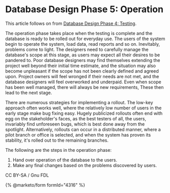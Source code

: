 
# Database Design Phase 5: Operation

This article follows on from [Database Design Phase 4: Testing](database-design-phase-4-testing.md).


The operation phase takes place when the testing is complete and the database is ready to be rolled out for everyday use. The users of the system begin to operate the system, load data, read reports and so on. Inevitably, problems come to light. The designers need to carefully manage the database's scope at this stage, as users may expect all their desires to be pandered to. Poor database designers may find themselves extending the project well beyond their initial time estimate, and the situation may also become unpleasant if the scope has not been clearly defined and agreed upon. Project owners will feel wronged if their needs are not met, and the database designers will feel overworked and underpaid. Even when scope has been well managed, there will always be new requirements, These then lead to the next stage.


There are numerous strategies for implementing a rollout. The low-key approach often works well, where the relatively low number of users in the early stage make bug fixing easy. Hugely publicized rollouts often end with egg on the stakeholder's faces, as the best testers of all, the users, invariably find unforeseen bugs, which is best done away from the spotlight. Alternatively, rollouts can occur in a distributed manner, where a pilot branch or office is selected, and when the system has proven its stability, it's rolled out to the remaining branches.


The following are the steps in the operation phase:


1. Hand over operation of the database to the users.
1. Make any final changes based on the problems discovered by users.


CC BY-SA / Gnu FDL


{% @marketo/form formId="4316" %}
